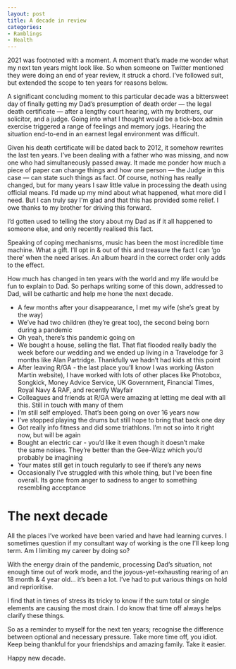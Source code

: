 ```yaml
---
layout: post
title: A decade in review
categories:
- Ramblings
- Health
---
```


2021 was footnoted with a moment. A moment that’s made me wonder what my next ten years might look like. So when someone on Twitter mentioned they were doing an end of year review, it struck a chord. I’ve followed suit, but extended the scope to ten years for reasons below.

A significant concluding moment to this particular decade was a bittersweet day of finally getting my Dad’s presumption of death order — the legal death certificate — after a lengthy court hearing, with my brothers, our solicitor, and a judge. Going into what I thought would be a tick-box admin exercise triggered a range of feelings and memory jogs. Hearing the situation end-to-end in an earnest legal environment was difficult.

Given his death certificate will be dated back to 2012, it somehow rewrites the last ten years. I’ve been dealing with a father who was missing, and now one who had simultaneously passed away. It made me ponder how much a piece of paper can change things and how one person — the Judge in this case — can state such things as fact. Of course, nothing has really changed, but for many years I saw little value in processing the death using official means. I’d made up my mind about what happened, what more did I need. But I can truly say I'm glad and that this has provided some relief. I owe thanks to my brother for driving this forward.

I’d gotten used to telling the story about my Dad as if it all happened to someone else, and only recently realised this fact.

Speaking of coping mechanisms, music has been the most incredible time machine. What a gift. I’ll opt in & out of this and treasure the fact I can ’go there’ when the need arises. An album heard in the correct order only adds to the effect.

How much has changed in ten years with the world and my life would be fun to explain to Dad. So perhaps writing some of this down, addressed to Dad, will be cathartic and help me hone the next decade.

- A few months after your disappearance, I met my wife (she’s great by the way)
- We’ve had two children (they’re great too), the second being born during a pandemic
- Oh yeah, there’s this pandemic going on
- We bought a house, selling the flat. That flat flooded really badly the week before our wedding and we ended up living in a Travelodge for 3 months like Alan Partridge. Thankfully we hadn’t had kids at this point
- After leaving R/GA - the last place you’ll know I was working (Aston Martin website), I have worked with lots of other places like Photobox, Songkick, Money Advice Service, UK Government, Financial Times, Royal Navy & RAF, and recently Wayfair
- Colleagues and friends at R/GA were amazing at letting me deal with all this. Still in touch with many of them
- I’m still self employed. That’s been going on over 16 years now
- I’ve stopped playing the drums but still hope to bring that back one day
- Got really info fitness and did some triathlons. I’m not so into it right now, but will be again
- Bought an electric car - you’d like it even though it doesn’t make the same noises. They’re better than the Gee-Wizz which you’d probably be imagining
- Your mates still get in touch regularly to see if there’s any news
- Occasionally I’ve struggled with this whole thing, but I’ve been fine overall. Its gone from anger to sadness to anger to something resembling acceptance

# The next decade

All the places I’ve worked have been varied and have had learning curves. I sometimes question if my consultant way of working is the one I’ll keep long term. Am I limiting my career by doing so?

With the energy drain of the pandemic, processing Dad’s situation, not enough time out of work mode, and the joyous-yet-exhausting rearing of an 18 month & 4 year old... it’s been a lot. I’ve had to put various things on hold and reprioritise. 

I find that in times of stress its tricky to know if the sum total or single elements are causing the most drain. I do know that time off always helps clarify these things.

So as a reminder to myself for the next ten years; recognise the difference between optional and necessary pressure. Take more time off, you idiot. Keep being thankful for your friendships and amazing family. Take it easier.

Happy new decade.
